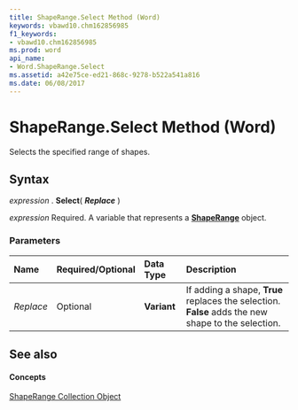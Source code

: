 ```yaml
---
title: ShapeRange.Select Method (Word)
keywords: vbawd10.chm162856985
f1_keywords:
- vbawd10.chm162856985
ms.prod: word
api_name:
- Word.ShapeRange.Select
ms.assetid: a42e75ce-ed21-868c-9278-b522a541a816
ms.date: 06/08/2017
---
```



# ShapeRange.Select Method (Word)

Selects the specified range of shapes.


## Syntax

 _expression_ . **Select**( **_Replace_** )

 _expression_ Required. A variable that represents a **[ShapeRange](Word.shaperange.md)** object.


### Parameters



|**Name**|**Required/Optional**|**Data Type**|**Description**|
|:-----|:-----|:-----|:-----|
| _Replace_|Optional| **Variant**|If adding a shape,  **True** replaces the selection. **False** adds the new shape to the selection.|

## See also


#### Concepts


[ShapeRange Collection Object](Word.shaperange.md)


